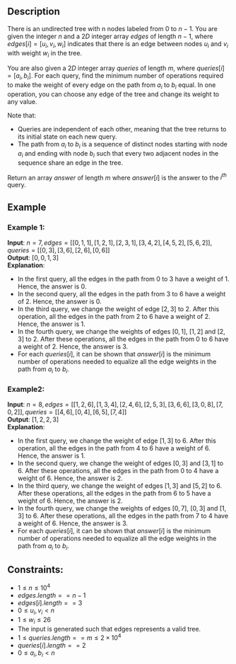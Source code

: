 ## Description
There is an undirected tree with n nodes labeled from $0$ to $n - 1$. You are given the integer $n$ and a $2D$ integer array $edges$ of length $n - 1$, where $edges[i] = [u_i, v_i, w_i]$ indicates that there is an edge between nodes $u_i$ and $v_i$ with weight $w_i$ in the tree.

You are also given a $2D$ integer array $queries$ of length $m$, where $queries[i] = [a_i, b_i]$. For each query, find the minimum number of operations required to make the weight of every edge on the path from $a_i$ to $b_i$ equal. In one operation, you can choose any edge of the tree and change its weight to any value.

Note that:
- Queries are independent of each other, meaning that the tree returns to its initial state on each new query.
- The path from $a_i$ to $b_i$ is a sequence of distinct nodes starting with node $a_i$ and ending with node $b_i$ such that every two adjacent nodes in the sequence share an edge in the tree.

Return an array $answer$ of length $m$ where $answer[i]$ is the answer to the $i^{th}$ query.

## Example 
### Example 1:
**Input**: $n = 7, edges = [[0,1,1],[1,2,1],[2,3,1],[3,4,2],[4,5,2],[5,6,2]], queries = [[0,3],[3,6],[2,6],[0,6]]$  
**Output**: $[0,0,1,3]$  
**Explanation**: 
- In the first query, all the edges in the path from $0$ to $3$ have a weight of $1$. Hence, the answer is $0$.
- In the second query, all the edges in the path from $3$ to $6$ have a weight of $2$. Hence, the answer is $0$.
- In the third query, we change the weight of edge $[2,3]$ to $2$. After this operation, all the edges in the path from $2$ to $6$ have a weight of $2$. Hence, the answer is $1$.
- In the fourth query, we change the weights of edges $[0,1]$, $[1,2]$ and $[2,3]$ to $2$. After these operations, all the edges in the path from $0$ to $6$ have a weight of $2$. Hence, the answer is $3$.
- For each $queries[i]$, it can be shown that $answer[i]$ is the minimum number of operations needed to equalize all the edge weights in the path from $a_i$ to $b_i$.

### Example2:
**Input**: $n = 8, edges = [[1,2,6],[1,3,4],[2,4,6],[2,5,3],[3,6,6],[3,0,8],[7,0,2]], queries = [[4,6],[0,4],[6,5],[7,4]]$  
**Output**: $[1,2,2,3]$  
**Explanation**: 
- In the first query, we change the weight of edge $[1,3]$ to $6$. After this operation, all the edges in the path from $4$ to $6$ have a weight of $6$. Hence, the answer is $1$.
- In the second query, we change the weight of edges $[0,3]$ and $[3,1]$ to $6$. After these operations, all the edges in the path from $0$ to $4$ have a weight of $6$. Hence, the answer is $2$.
- In the third query, we change the weight of edges $[1,3]$ and $[5,2]$ to $6$. After these operations, all the edges in the path from $6$ to $5$ have a weight of $6$. Hence, the answer is $2$.
- In the fourth query, we change the weights of edges $[0,7]$, $[0,3]$ and $[1,3]$ to $6$. After these operations, all the edges in the path from $7$ to $4$ have a weight of $6$. Hence, the answer is $3$.
- For each $queries[i]$, it can be shown that $answer[i]$ is the minimum number of operations needed to equalize all the edge weights in the path from $a_i$ to $b_i$.
 
## Constraints:
- $1 \leq n \leq 10^4$
- $edges.length == n - 1$
- $edges[i].length == 3$
- $0 \leq u_i, v_i < n$
- $1 \leq w_i \leq 26$
- The input is generated such that edges represents a valid tree.
- $1 \leq queries.length == m \leq 2 \times 10^4$
- $queries[i].length == 2$
- $0 \leq a_i, b_i < n$